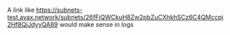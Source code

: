 A link like https://subnets-test.avax.network/subnets/26fFiQWCkuH8Zw2pbZuCXhkhSCz6C4QMccpj2Hf8QiJdyyQA89 would make sense in logs
